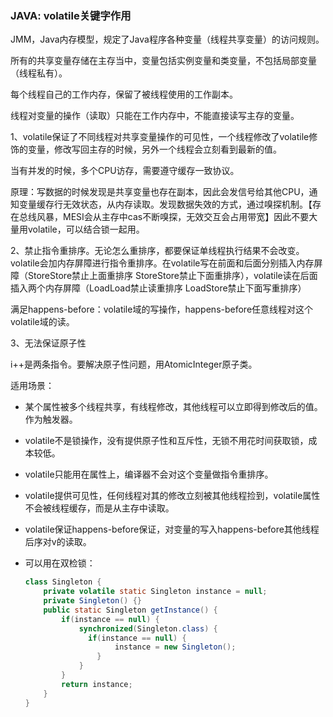 ### JAVA: volatile关键字作用

JMM，Java内存模型，规定了Java程序各种变量（线程共享变量）的访问规则。

所有的共享变量存储在主存当中，变量包括实例变量和类变量，不包括局部变量（线程私有）。

每个线程自己的工作内存，保留了被线程使用的工作副本。

线程对变量的操作（读取）只能在工作内存中，不能直接读写主存的变量。



1、volatile保证了不同线程对共享变量操作的可见性，一个线程修改了volatile修饰的变量，修改写回主存的时候，另外一个线程会立刻看到最新的值。

当有并发的时候，多个CPU访存，需要遵守缓存一致协议。

原理：写数据的时候发现是共享变量也存在副本，因此会发信号给其他CPU，通知变量缓存行无效状态，从内存读取。发现数据失效的方式，通过嗅探机制。【存在总线风暴，MESI会从主存中cas不断嗅探，无效交互会占用带宽】因此不要大量用volatile，可以结合锁一起用。



2、禁止指令重排序。无论怎么重排序，都要保证单线程执行结果不会改变。volatile会加内存屏障进行指令重排序。在volatile写在前面和后面分别插入内存屏障（StoreStore禁止上面重排序  StoreStore禁止下面重排序），volatile读在后面插入两个内存屏障（LoadLoad禁止读重排序 LoadStore禁止下面写重排序）



满足happens-before：volatile域的写操作，happens-before任意线程对这个volatile域的读。



3、无法保证原子性

i++是两条指令。要解决原子性问题，用AtomicInteger原子类。





适用场景：

- 某个属性被多个线程共享，有线程修改，其他线程可以立即得到修改后的值。作为触发器。

- volatile不是锁操作，没有提供原子性和互斥性，无锁不用花时间获取锁，成本较低。

- volatile只能用在属性上，编译器不会对这个变量做指令重排序。

- volatile提供可见性，任何线程对其的修改立刻被其他线程捡到，volatile属性不会被线程缓存，而是从主存中读取。

- volatile保证happens-before保证，对变量的写入happens-before其他线程后序对v的读取。

- 可以用在双检锁：

  ```java
  class Singleton {
      private volatile static Singleton instance = null;
      private Singleton() {}
      public static Singleton getInstance() {
          if(instance == null) {
              synchronized(Singleton.class) {
          		if(instance == null) {
                      instance = new Singleton();
                  }        
              }
          }
          return instance;
      }
  }
  ```

  

  